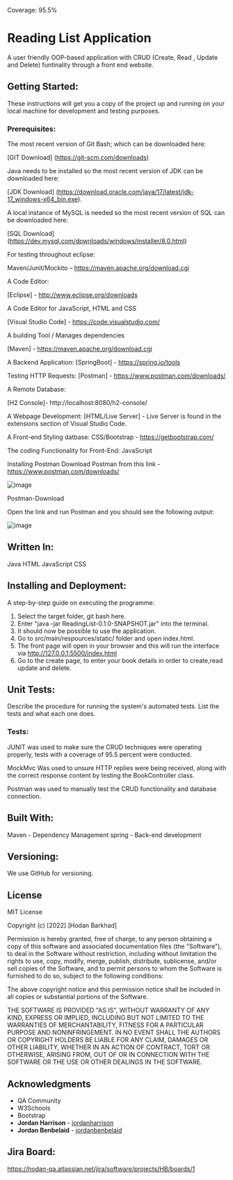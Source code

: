 Coverage: 95.5%

# Reading List Application

A user friendly OOP-based application with CRUD (Create, Read , Update and Delete) funtinality through a front end website.

## Getting Started:
These instructions will get you a copy of the project up and running on your local machine for development and testing purposes. 

### Prerequisites:
The most recent version of Git Bash; which can be downloaded here:

[GIT Download] (https://git-scm.com/downloads)

Java needs to be installed so the most recent version of JDK can be downloaded here:

[JDK Download] (https://download.oracle.com/java/17/latest/jdk-17_windows-x64_bin.exe).

A local instance of MySQL is needed so the most recent version of SQL can be downloaded here:

[SQL Download] (https://dev.mysql.com/downloads/windows/installer/8.0.html)

For testing throughout eclipse:

Maven/Junit/Mockito –  https://maven.apache.org/download.cgi

A Code Editor: 

[Eclipse] - http://www.eclipse.org/downloads

A Code Editor for JavaScript, HTML and CSS

[Visual Studio Code] - https://code.visualstudio.com/

A building Tool / Manages dependencies

[Maven] - https://maven.apache.org/download.cgi

A Backend Application:
[SpringBoot] - https://spring.io/tools

Testing HTTP Requests:
[Postman] - https://www.postman.com/downloads/

A Remote Database:

[H2 Console]- http://localhost:8080/h2-console/

A Webpage Development:
[HTML/Live Server] - Live Server is found in the extensions section of Visual Studio Code.

A Front-end Styling datbase:
CSS/Bootstrap - https://getbootstrap.com/

The coding Functionality for Front-End:
JavaScript

Installing Postman
Download Postman from this link - https://www.postman.com/downloads/

![image](https://user-images.githubusercontent.com/105277444/181766013-a57eaf12-0c95-4750-8283-22bfc0b32e1a.png)

Postman-Download

Open the link and run Postman and you should see the following output:

![image](https://user-images.githubusercontent.com/105277444/181766064-ec2e1f55-cd52-4512-be02-23a2754aed56.png)

## Written In:

Java
HTML
JavaScript
CSS

## Installing and Deployment:

A step-by-step guide on executing the programme:


1) Select the target folder, git bash here.
2) Enter "java -jar ReadingList-0.1.0-SNAPSHOT.jar" into the terminal.
3) It should now be possible to use the application.
4) Go to src/main/respources/static/ folder and open index.html.
5) The front page will open in your browser and this will run the interface via http://127.0.0.1:5500/index.html
6) Go to the create page, to enter your book details in order to create,read update and delete.


## Unit Tests:

Describe the procedure for running the system's automated tests. List the tests and what each one does.

### Tests:

JUNIT was used to make sure the CRUD techniques were operating properly, tests with a coverage of 95.5 percent were conducted.

MockMvc Was used to unsure HTTP replies were being received, along with the correct response content by testing the BookController class.

Postman was used to manually test the CRUD functionality and database connection.

## Built With:

Maven - Dependency Management
spring - Back-end development


## Versioning:
We use GitHub for versioning.
## License

MIT License

Copyright (c) [2022] [Hodan Barkhad]

Permission is hereby granted, free of charge, to any person obtaining a copy
of this software and associated documentation files (the "Software"), to deal
in the Software without restriction, including without limitation the rights
to use, copy, modify, merge, publish, distribute, sublicense, and/or sell
copies of the Software, and to permit persons to whom the Software is
furnished to do so, subject to the following conditions:

The above copyright notice and this permission notice shall be included in all
copies or substantial portions of the Software.

THE SOFTWARE IS PROVIDED "AS IS", WITHOUT WARRANTY OF ANY KIND, EXPRESS OR
IMPLIED, INCLUDING BUT NOT LIMITED TO THE WARRANTIES OF MERCHANTABILITY,
FITNESS FOR A PARTICULAR PURPOSE AND NONINFRINGEMENT. IN NO EVENT SHALL THE
AUTHORS OR COPYRIGHT HOLDERS BE LIABLE FOR ANY CLAIM, DAMAGES OR OTHER
LIABILITY, WHETHER IN AN ACTION OF CONTRACT, TORT OR OTHERWISE, ARISING FROM,
OUT OF OR IN CONNECTION WITH THE SOFTWARE OR THE USE OR OTHER DEALINGS IN THE
SOFTWARE.

## Acknowledgments

* QA Community
* W3Schools
* Bootstrap
* **Jordan Harrison** - [jordanharrison](https://github.com/JHarry444)
* **Jordan Benbelaid** - [jordanbenbelaid](https://github.com/jordanbenbelaid)


## Jira Board:
https://hodan-qa.atlassian.net/jira/software/projects/HB/boards/1 

